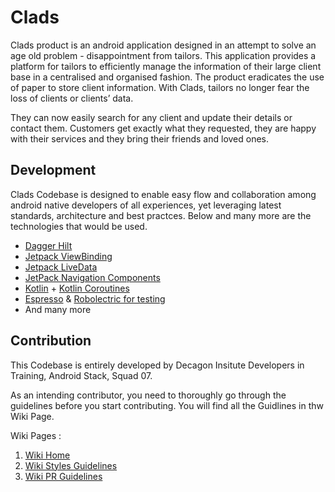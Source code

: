 # Clads

Clads product is an android application designed in an attempt to solve an age old problem - disappointment from tailors. This application provides a platform for tailors to efficiently manage the information of their large client base in a centralised and organised fashion. The product eradicates the use of paper to store client information. With Clads, tailors no longer fear the loss of clients or clients’ data. 

They can now easily search for any client and update their details or contact them.
Customers get exactly what they requested, they are happy with their services and they bring their friends and loved ones.



## Development

Clads Codebase is designed to enable easy flow and collaboration among android native developers of all experiences, yet leveraging latest standards, architecture and best practces. Below and many more are the technologies that would be used. 

- [Dagger Hilt](https://dagger.dev/hilt/)
- [Jetpack ViewBinding](https://developer.android.com/topic/libraries/view-binding)
- [Jetpack LiveData](https://developer.android.com/topic/libraries/architecture/livedata)
- [JetPack Navigation Components](https://developer.android.com/guide/navigation/navigation-getting-started)
- [Kotlin](https://kotlinlang.org/) + [Kotlin Coroutines](https://kotlinlang.org/docs/reference/coroutines-overview.html)
- [Espresso](https://developer.android.com/training/testing/espresso) & [Robolectric for testing](http://robolectric.org/)
- And many more


## Contribution

This Codebase is entirely developed by Decagon Insitute Developers in Training, Android Stack, Squad 07. 

As an intending contributor, you need to thoroughly go through the guidelines before you start contributing. You will find all the Guidlines in thw Wiki Page. 

Wiki Pages :

1. [Wiki Home](https://github.com/decadevs/clads/wiki)
2. [Wiki Styles Guidelines](https://github.com/decadevs/clads/wiki/PR-Style)
3. [Wiki PR Guidelines](https://github.com/decadevs/clads/wiki/Style)


